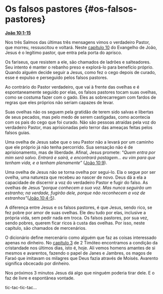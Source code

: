 # Os falsos pastores {#os-falsos-pastores}

[**João 10:1-15**](http://bibliaonline.com.br/acf/jo/10/1-15)

Nos três Salmos das últimas três mensagens vimos o verdadeiro Pastor, que morreu, ressuscitou e voltará. Neste [capítulo 10](http://bibliaonline.com.br/acf/jo/10) do Evangelho de João, Jesus é o legítimo pastor, que entra pela porta do aprisco.

Os fariseus, que resistem a ele, são chamados de ladrões e salteadores. Seu intento é manter o rebanho preso e explorá-lo para benefício próprio. Quando alguém decide seguir a Jesus, como fez o cego depois de curado, esse é expulso e perseguido pelos falsos pastores.

Ao contrário do Pastor verdadeiro, que vai à frente das ovelhas e é espontaneamente seguido por elas, os falsos pastores tocam suas ovelhas, como se costuma fazer com o gado. Eles as sobrecarregam com fardos de regras que eles próprios não seriam capazes de levar.

Suas ovelhas não os seguem pela gratidão de terem sido salvas e libertas de seus pecados, mas pelo medo de serem castigadas, como acontecia com os pais do cego que foi curado. Não são pessoas atraídas pela voz do verdadeiro Pastor, mas aprisionadas pelo terror das ameaças feitas pelos falsos guias.

Uma ovelha de Jesus sabe que o seu Pastor não a levará por um caminho que ele próprio já não tenha percorrido. Sua sensação não é de aprisionamento, mas de liberdade. Afinal, Jesus promete: “_Quem entra por mim será salvo. Entrará e sairá, e encontrará pastagem... eu vim para que tenham vida, e a tenham plenamente”_ ([João 10:9](http://bibliaonline.com.br/acf/jo/10/9)).

Uma ovelha de Jesus não se torna ovelha por segui-lo. Ela o segue por ser ovelha, uma natureza que recebeu ao nascer de novo. Deus dá a ela a capacidade de discernir a voz do verdadeiro Pastor e fugir do falso. As ovelhas de Jesus “_porque conhecem a sua voz. Mas nunca seguirão um estranho; na verdade, fugirão dele, porque não reconhecem a voz de estranhos”_([João 10:4-5](http://bibliaonline.com.br/acf/jo/10/4-5)).

A diferença entre Jesus e os falsos pastores, é que Jesus, sendo rico, se fez pobre por amor de suas ovelhas. Ele deu tudo por elas, inclusive a própria vida, sem pedir nada em troca. Os falsos pastores, por sua vez, sendo pobres, querem ficar ricos à custa das ovelhas. Por isso, neste capítulo, são chamados de mercenários.

O dicionário define mercenário como alguém que faz as coisas interessado apenas no dinheiro. No [capítulo 3](http://bibliaonline.com.br/acf/2tm/3) de 2 Timóteo encontramos a condição da cristandade nos últimos dias, isto é, hoje. Ali vemos homens amantes de si mesmos e avarentos, fazendo o papel de Janes e Jambres, os magos de Faraó que imitavam os milagres que Deus fazia através de Moisés. Avarento significa obcecado por dinheiro.

Nos próximos 3 minutos Jesus dá algo que ninguém poderia tirar dele. E o faz de livre e espontânea vontade.

tic-tac-tic-tac...